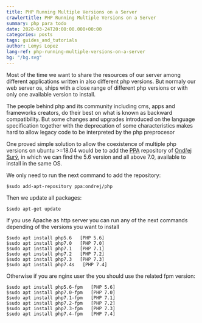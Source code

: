 ```yaml
---
title: PHP Running Multiple Versions on a Server
crawlertitle: PHP Running Multiple Versions on a Server
summary: php para todo
date: 2020-03-24T20:00:00.000+00:00
categories: posts
tags: guides_and_tutorials
author: Lemys Lopez
lang-ref: php-running-multiple-versions-on-a-server
bg: "/bg.svg"
---
```


Most of the time we want to share the resources of our server among different applications written in also different php versions. But normaly our web server os, ships with a close range of different php versions or with only one available version to install.

The people behind php and its community including cms, apps and frameworks creators, do their best on what  is known as backward compatibility. But some changes and upgrades introduced on the language specification together with the deprecation of some characteristics makes hard to allow legacy code to be interpreted by the php preprocesor

One proved simple solution to allow the coexistence of multiple php versions  on ubuntu >=18.04 would be to add the [PPA](https://launchpad.net/\~ondrej/+archive/ubuntu/php) repository of  [Ondřej Surý](https://twitter.com/oerdnj), in which we can find the 5.6 version and all above 7.0, available to install in the same OS.

We only need to run the next command to add the repository:

    $sudo add-apt-repository ppa:ondrej/php

Then we update all packages:

    $sudo apt-get update 

If you use Apache as http server you can run any of the next commands depending of the versions you want to install

    $sudo apt install php5.6   [PHP 5.6]
    $sudo apt install php7.0   [PHP 7.0]
    $sudo apt install php7.1   [PHP 7.1]
    $sudo apt install php7.2   [PHP 7.2]
    $sudo apt install php7.3   [PHP 7.3]
    $sudo apt install php7.4s   [PHP 7.4]

Otherwise if you are nginx user the you should use the related fpm version:

    $sudo apt install php5.6-fpm   [PHP 5.6]
    $sudo apt install php7.0-fpm   [PHP 7.0]
    $sudo apt install php7.1-fpm   [PHP 7.1]
    $sudo apt install php7.2-fpm   [PHP 7.2]
    $sudo apt install php7.3-fpm   [PHP 7.3]
    $sudo apt install php7.4-fpm   [PHP 7.4]
